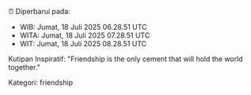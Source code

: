 ⏰ Diperbarui pada:
- WIB: Jumat, 18 Juli 2025 06.28.51 UTC
- WITA: Jumat, 18 Juli 2025 07.28.51 UTC
- WIT: Jumat, 18 Juli 2025 08.28.51 UTC

Kutipan Inspiratif:
"Friendship is the only cement that will hold the world together."


Kategori: friendship

